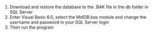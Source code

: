 1. Download and restore the database to the .BAK file in the db folder in SQL Server
2. Enter Visual Basic 6.0, select the MdlDB.bas module and change the username and password in your SQL Server login
3. Then run the program
